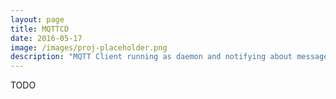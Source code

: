 ```yaml
---
layout: page
title: MQTTCD
date: 2016-05-17
image: /images/proj-placeholder.png
description: "MQTT Client running as daemon and notifying about messages"
---
```


TODO
